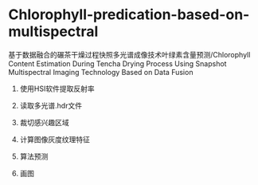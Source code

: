 # Chlorophyll-predication-based-on-multispectral

基于数据融合的碾茶干燥过程快照多光谱成像技术叶绿素含量预测/Chlorophyll Content Estimation During Tencha Drying Process Using Snapshot Multispectral Imaging Technology Based on Data Fusion

1. 使用HSI软件提取反射率

2. 读取多光谱.hdr文件

3. 裁切感兴趣区域

4. 计算图像灰度纹理特征

5. 算法预测

6. 画图
